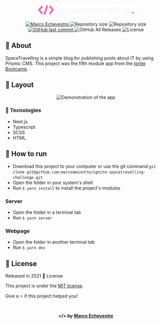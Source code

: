 <p align="center">
  <img src="https://github.com/marcoaminotto/ignite-spacetravelling-challenge/blob/main/public/images/logo.svg" alt="Image of the ignite-spacetravelling-challenge application" width="300px">
</p>

<p align="center">
  <a href="https://www.linkedin.com/in/marco-echevestre/">
      <img alt="Marco Echevestre" src="https://img.shields.io/badge/-Marco Echevestre-61dafb?style=flat&logo=Linkedin&logoColor=white" />
  </a>
  <img alt="Repository size" src="https://img.shields.io/github/repo-size/marcoaminotto/ignite-spacetravelling-challenge?color=61dafb">
  <img alt="Repository size" src="https://img.shields.io/github/languages/code-size/marcoaminotto/ignite-spacetravelling-challenge?color=61dafb">
  <a href="https://github.com/marcoaminotto/ignite-spacetravelling-challenge/commits/master">
    <img alt="GitHub last commit" src="https://img.shields.io/github/last-commit/marcoaminotto/ignite-spacetravelling-challenge?color=61dafb">
  </a>
  <img alt="GitHub All Releases" src="https://img.shields.io/github/downloads/marcoaminotto/ignite-spacetravelling-challenge/total?logo=GitHub&style=flat&color=61dafb">
  <img alt="License" src="https://img.shields.io/badge/license-MIT-61dafb">
</p>

## 📖 About

SpaceTravelling is a simple blog for publishing posts about IT by using Prismic CMS. This project was the fifth module app from the [Ignite Bootcamp](https://rocketseat.com.br/ignite).

## 📐 Layout

<div align="center">
  <img src="./.github/spacetravelling.gif" width="600px" alt="Demonstration of the app">
</div>

### 🚀 Tecnologies

- Next.js
- Typescript
- SCSS
- HTML

## 🔧 How to run

- Download this project to your computer or use the git command `git clone git@github.com:marcoaminotto/ignite-spacetravelling-challenge.git`
- Open the folder in your system's shell
- Run `$ yarn install` to install the project's modules

### Server

- Open the folder in a terminal tab
- Run `$ yarn server`

### Webpage

- Open the folder in another terminal tab
- Run `$ yarn dev`

## :closed_book: License

Released in 2021 :closed_book: License

This project is under the [MIT license](./LICENSE).

Give a ⭐️ if this project helped you!

#

<p align="center">
   <b> &#60;/&#62; by <a href="https://www.linkedin.com/in/marco-echevestre/">Marco Echevestre</a></b>
</p>
